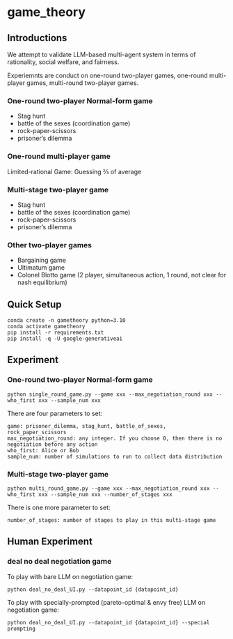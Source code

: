 # game_theory


## Introductions
We attempt to validate LLM-based multi-agent system in terms of rationality, social welfare, and fairness.

Experiemnts are conduct on one-round two-player games, one-round multi-player games, multi-round two-player games.

### One-round two-player Normal-form game

- Stag hunt
- battle of the sexes (coordination game)
- rock-paper-scissors
- prisoner’s dilemma

### One-round multi-player game
Limited-rational Game: Guessing ⅔ of average

### Multi-stage two-player game
- Stag hunt
- battle of the sexes (coordination game)
- rock-paper-scissors
- prisoner’s dilemma

### Other two-player games
- Bargaining game
- Ultimatum game
- Colonel Blotto game (2 player, simultaneous action, 1 round, not clear for nash equilibrium)

## Quick Setup
```
conda create -n gametheory python=3.10
conda activate gametheory
pip install -r requirements.txt
pip install -q -U google-generativeai
```

## Experiment

### One-round two-player Normal-form game
```
python single_round_game.py --game xxx --max_negotiation_round xxx --who_first xxx --sample_num xxx
```
There are four parameters to set:
```
game: prisoner_dilemma, stag_hunt, battle_of_sexes, rock_paper_scissors
max_negotiation_round: any integer. If you choose 0, then there is no negotiation before any action
who_first: Alice or Bob
sample_num: number of simulations to run to collect data distribution
```


### Multi-stage two-player game
```
python multi_round_game.py --game xxx --max_negotiation_round xxx --who_first xxx --sample_num xxx --number_of_stages xxx
```
There is one more parameter to set:
```
number_of_stages: number of stages to play in this multi-stage game
```

## Human Experiment

### deal no deal negotiation game
To play with bare LLM on negotiation game:
```
python deal_no_deal_UI.py --datapoint_id {datapoint_id}
```
To play with specially-prompted (pareto-optimal & envy free) LLM on negotiation game:
```
python deal_no_deal_UI.py --datapoint_id {datapoint_id} --special prompting
```
